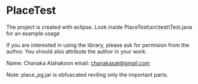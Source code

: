 # PlaceTest

The project is created with eclipse.
Look inside PlaceTest\src\test\Test.java for an example usage

If you are interested in using the library, please ask for permision from the author.
You should also attribute the author in your work.

Name: Chanaka Alahakoon
email: chanakasat@gmail.com

Note: place_pg.jar is obfuscated reviling only the important parts.

